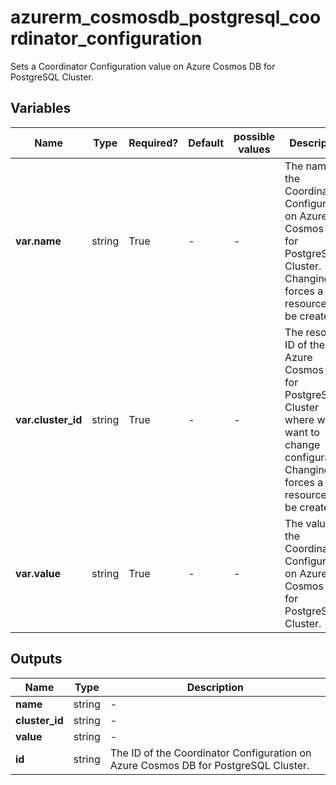 # azurerm_cosmosdb_postgresql_coordinator_configuration

Sets a Coordinator Configuration value on Azure Cosmos DB for PostgreSQL Cluster.

## Variables

| Name | Type | Required? | Default  | possible values | Description |
| ---- | ---- | --------- | -------- | ----------- | ----------- |
| **var.name** | string | True | -  |  -  | The name of the Coordinator Configuration on Azure Cosmos DB for PostgreSQL Cluster. Changing this forces a new resource to be created. | 
| **var.cluster_id** | string | True | -  |  -  | The resource ID of the Azure Cosmos DB for PostgreSQL Cluster where we want to change configuration. Changing this forces a new resource to be created. | 
| **var.value** | string | True | -  |  -  | The value of the Coordinator Configuration on Azure Cosmos DB for PostgreSQL Cluster. | 



## Outputs

| Name | Type | Description |
| ---- | ---- | --------- | 
| **name** | string  | - | 
| **cluster_id** | string  | - | 
| **value** | string  | - | 
| **id** | string  | The ID of the Coordinator Configuration on Azure Cosmos DB for PostgreSQL Cluster. | 